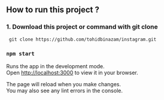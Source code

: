 ## How to run this project ?

### 1. Download this project or command with git clone
```html
 git clone https://github.com/tohidbinazam/instagram.git
 ```



### `npm start`

Runs the app in the development mode.\
Open [http://localhost:3000](http://localhost:3000) to view it in your browser.

The page will reload when you make changes.\
You may also see any lint errors in the console.


